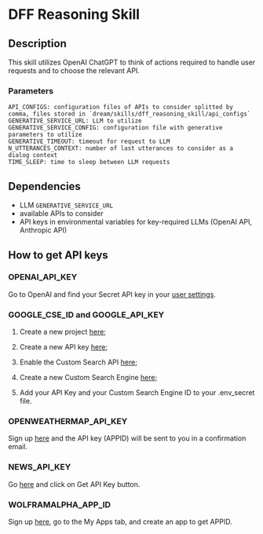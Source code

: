 # DFF Reasoning Skill

## Description

This skill utilizes OpenAI ChatGPT to think of actions required to handle user requests and to choose the relevant API.

### Parameters

```
API_CONFIGS: configuration files of APIs to consider splitted by comma, files stored in `dream/skills/dff_reasoning_skill/api_configs`
GENERATIVE_SERVICE_URL: LLM to utilize
GENERATIVE_SERVICE_CONFIG: configuration file with generative parameters to utilize
GENERATIVE_TIMEOUT: timeout for request to LLM
N_UTTERANCES_CONTEXT: number of last utterances to consider as a dialog context
TIME_SLEEP: time to sleep between LLM requests
```

## Dependencies

- LLM `GENERATIVE_SERVICE_URL`
- available APIs to consider
- API keys in environmental variables for key-required LLMs (OpenAI API, Anthropic API)


## How to get API keys

### OPENAI_API_KEY

Go to OpenAI and find your Secret API key in your [user settings](https://platform.openai.com/account/api-keys).


### GOOGLE_CSE_ID and GOOGLE_API_KEY

1. Create a new project [here](https://console.developers.google.com/apis/dashboard);

2. Create a new API key [here](https://console.developers.google.com/apis/credentials);

3. Enable the Custom Search API [here](https://console.developers.google.com/apis/library/customsearch.googleapis.com);

4. Create a new Custom Search Engine [here](https://cse.google.com/cse/all);

5. Add your API Key and your Custom Search Engine ID to your .env_secret file.

### OPENWEATHERMAP_API_KEY
 
Sign up [here](https://openweathermap.org) and the API key (APPID) will be sent to you in a confirmation email.

### NEWS_API_KEY

Go [here](https://newsapi.org) and click on Get API Key button.

### WOLFRAMALPHA_APP_ID

Sign up [here](https://account.wolfram.com/auth/create), go to the My Apps tab, and create an app to get APPID.

